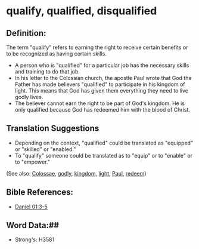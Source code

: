 # qualify, qualified, disqualified #

## Definition: ##

The term "qualify" refers to earning the right to receive certain benefits or to be recognized as having certain skills.

* A person who is "qualified" for a particular job has the necessary skills and training to do that job.
* In his letter to the Colossian church, the apostle Paul wrote that God the Father has made believers "qualified" to participate in his kingdom of light. This means that God has given them everything they need to live godly lives.
* The believer cannot earn the right to be part of God's kingdom. He is only qualified because God has redeemed him with the blood of Christ.

## Translation Suggestions ##

* Depending on the context, "qualified" could be translated as "equipped" or "skilled" or "enabled."
* To "qualify" someone could be translated as to "equip" or to "enable" or to "empower."

(See also: [Colossae](../names/colossae.md), [godly](../kt/godly.md), [kingdom](kingdom.md), [light](light.md), [Paul](../names/paul.md), [redeem](../kt/redeem.md))

## Bible References: ##

* [Daniel 01:3-5](rc://en/tn/help/dan/01/03)

## Word Data:##

* Strong's: H3581

